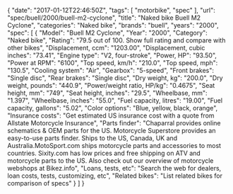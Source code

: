 {
    "date": "2017-01-12T22:46:50Z",
    "tags": [
        "motorbike",
        "spec"
    ],
    "url": "spec\/buell\/2000\/buell-m2-cyclone",
    "title": "Naked bike Buell M2 Cyclone",
    "categories": "Naked bike",
    "brands": "buell",
    "years": "2000",
    "spec": [
        {
            "Model": "Buell M2 Cyclone",
            "Year": "2000",
            "Category": "Naked bike",
            "Rating": "79.5 out of 100. Show full rating and compare with other bikes",
            "Displacement, ccm": "1203.00",
            "Displacement, cubic inches": "73.41",
            "Engine type": "V2, four-stroke",
            "Power, HP": "93.50",
            "Power at RPM": "6100",
            "Top speed, km\/h": "210.0",
            "Top speed, mph": "130.5",
            "Cooling system": "Air",
            "Gearbox": "5-speed",
            "Front brakes": "Single disc",
            "Rear brakes": "Single disc",
            "Dry weight, kg": "200.0",
            "Dry weight, pounds": "440.9",
            "Power\/weight ratio, HP\/kg": "0.4675",
            "Seat height, mm": "749",
            "Seat height, inches": "29.5",
            "Wheelbase, mm": "1.397",
            "Wheelbase, inches": "55.0",
            "Fuel capacity, litres": "19.00",
            "Fuel capacity, gallons": "5.02",
            "Color options": "Blue, yellow, black, orange",
            "Insurance costs": "Get estimated US insurance cost with a quote from Allstate Motorcycle Insurance",
            "Parts finder": "Chaparral provides online schematics & OEM parts for the US.   Motorcycle Superstore provides an easy-to-use parts finder. Ships to the US, Canada, UK and Australia.MotoSport.com ships motorcycle parts and accessories to most countries.    Sixity.com has low prices and free shipping on ATV and motorcycle parts to the US. Also check out our overview of motorcycle webshops at Bikez.info",
            "Loans, tests, etc": "Search the web for dealers, loan costs, tests, customizing, etc",
            "Related bikes": "List related bikes for comparison of specs"
        }
    ]
}